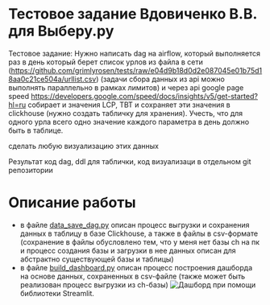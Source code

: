 # Тестовое задание Вдовиченко В.В. для Выберу.ру

Тестовое задание:
Нужно написать dag  на airflow,
 который выполняется раз в день
который берет список урлов из файла в сети (https://github.com/grimlyrosen/tests/raw/e04d9b18d0d2e087045e01b75d18aa0c21ce504a/urllist.csv) (задачи сбора данных из api можно выполнять параллельно в рамках лимитов)
и через api google page speed 
https://developers.google.com/speed/docs/insights/v5/get-started?hl=ru
собирает и значения LCP, TBT 
и сохраняет  эти значения в clickhouse
(нужно создать табличку для хранения).  Учесть, что для одного урла всего одно значение каждого параметра в день должно быть в таблице.

сделать любую визуализацию этих данных 

Результат код dag, ddl для таблички, код визуализаци в отдельном git репозитории

# Описание работы 
- в файле [data_save_dag.py](https://github.com/VadQua/testVBR/blob/main/data_save_dag.py) описан процесс выгрузки и сохранения данных в таблицу в базе Clickhouse, а также в файлы в csv-формате (сохранение в файлы обусловлено тем, что у меня нет базы ch на пк и процесс создания базы и загрузки в нее данных описан для абстрактно существующей базы и таблицы)
- в файле [build_dashboard.py](https://github.com/VadQua/testVBR/blob/main/build_dashboard.py) описан процесс построения дашборда на основе данных, сохраненных в csv-файле (также может быть реализован процесс выгрузки из ch-базы) ![Дашборд](https://github.com/VadQua/testVBR/assets/90639276/99768115-b2b6-4feb-9725-e29199e1b185) при помощи библиотеки Streamlit.

